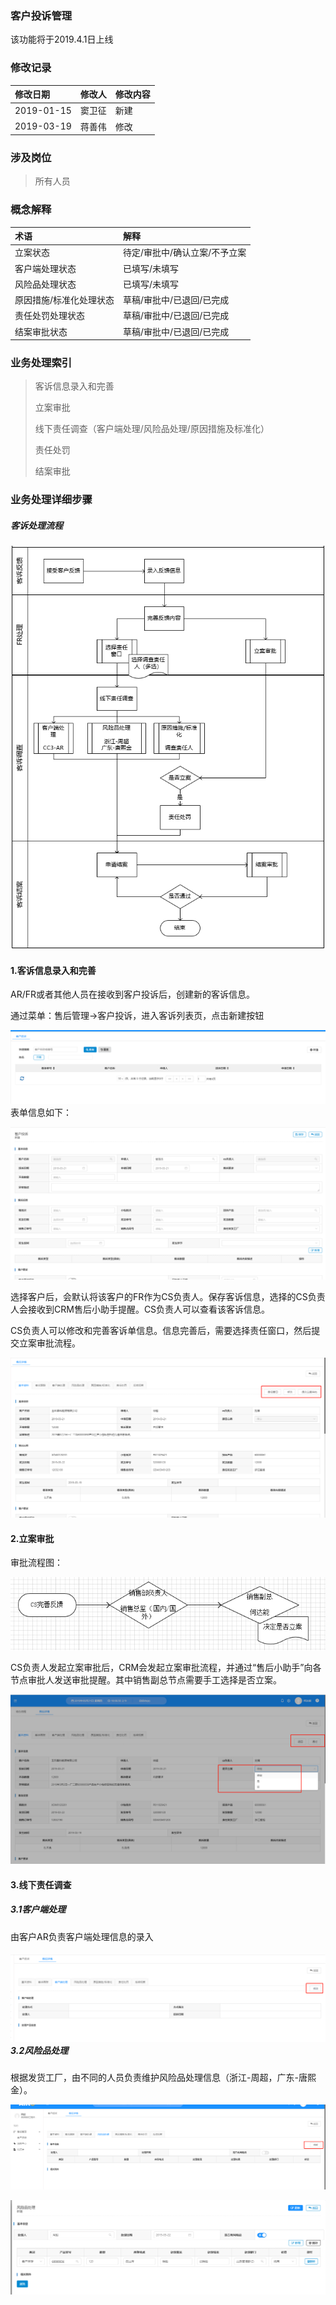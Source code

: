 ### 客户投诉管理

该功能将于2019.4.1日上线

### 修改记录

| 修改日期 | 修改人 | 修改内容 |
| :--- | :--- | :--- |
| 2019-01-15 | 窦卫征 | 新建 |
| 2019-03-19 | 蒋善伟 | 修改 |

### 涉及岗位

> 所有人员

### 概念解释

| 术语 | 解释 |
| :--- | :--- |
| 立案状态 | 待定/审批中/确认立案/不予立案 |
| 客户端处理状态 | 已填写/未填写 |
| 风险品处理状态 | 已填写/未填写 |
| 原因措施/标准化处理状态 | 草稿/审批中/已退回/已完成 |
| 责任处罚处理状态 | 草稿/审批中/已退回/已完成 |
| 结案审批状态 | 草稿/审批中/已退回/已完成 |

### 业务处理索引

> 客诉信息录入和完善
>
> 立案审批
>
> 线下责任调查（客户端处理/风险品处理/原因措施及标准化）
>
> 责任处罚
>
> 结案审批

### 业务处理详细步骤

##### 客诉处理流程

![](/assets/kesuchuliliuc)

#### 1.客诉信息录入和完善

AR/FR或者其他人员在接收到客户投诉后，创建新的客诉信息。

通过菜单：售后管理-&gt;客户投诉，进入客诉列表页，点击新建按钮

![](/assets/kesuliebiao)表单信息如下：

![](/assets/xinjiankesubiaodan)

选择客户后，会默认将该客户的FR作为CS负责人。保存客诉信息，选择的CS负责人会接收到CRM售后小助手提醒。CS负责人可以查看该客诉信息。

CS负责人可以修改和完善客诉单信息。信息完善后，需要选择责任窗口，然后提交立案审批流程。

![](/assets/frwansks)

#### 2.立案审批

审批流程图：

![](/assets/kslasp)

CS负责人发起立案审批后，CRM会发起立案审批流程，并通过“售后小助手”向各节点审批人发送审批提醒。其中销售副总节点需要手工选择是否立案。

![](/assets/kslaspfz)

#### 3.线下责任调查

##### 3.1客户端处理

由客户AR负责客户端处理信息的录入

##### ![](/assets/archakankhdcl)3.2风险品处理

根据发货工厂，由不同的人员负责维护风险品处理信息（浙江-周超，广东-唐熙金）。

![](/assets/fxpxg)

![](/assets/tianxfxpcl)

